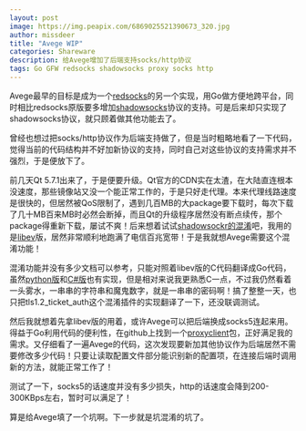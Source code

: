 ```yaml
---
layout: post
image: https://img.peapix.com/6869025521390673_320.jpg
author: missdeer
title: "Avege WIP"
categories: Shareware
description: 给Avege增加了后端支持socks/http协议
tags: Go GFW redsocks shadowsocks proxy socks http
---
```


Avege最早的目标是成为一个[redsocks](https://github.com/darkk/redsocks)的另一个实现，用Go做方便地跨平台，同时相比redsocks原版要多增加[shadowsocks](http://shadowsocks.org/en/spec/protocol.html)协议的支持。可是后来却只实现了shadowsocks协议，就只顾着做其他功能去了。

曾经也想过把socks/http协议作为后端支持做了，但是当时粗略地看了一下代码，觉得当前的代码结构并不好加新协议的支持，同时自己对这些协议的支持需求并不强烈，于是便放下了。

前几天Qt 5.7.1出来了，于是便要升级。Qt官方的CDN实在太渣，在大陆直连根本没速度，那些镜像站又没一个能正常工作的，于是只好走代理。本来代理线路速度是很快的，但居然被QoS限制了，遇到几百MB的大package要下载时，每次下载了几十MB百来MB时必然会断掉，而且Qt的升级程序居然没有断点续传，那个package得重新下载，屡试不爽！后来想着试试[shadowsockr的混淆](https://github.com/breakwa11/shadowsocks-rss/blob/master/ssr.md)吧，我用的是[libev](https://github.com/breakwa11/shadowsocks-libev)版，居然非常顺利地跑满了电信百兆宽带！于是我就想Avege需要这个混淆功能！

混淆功能并没有多少文档可以参考，只能对照着libev版的C代码翻译成Go代码，虽然[python版](https://github.com/breakwa11/shadowsocks/tree/manyuser)和[C#版](https://github.com/breakwa11/shadowsocks-csharp/releases)也有实现，但是相对来说我更熟悉C一点，不过我仍然看着一头雾水，一串串的字符串和魔鬼数字，就是一串串的密码啊！搞了整整一天，也只把tls1.2_ticket_auth这个混淆插件的实现翻译了一下，还没联调测试。

然后我就想着先拿libev版的用着，或许Avege可以把后端换成socks5连起来用。得益于Go利用代码的便利性，在github上找到一个[proxyclient](https://github.com/GameXG/ProxyClient)包，正好满足我的需求。又仔细看了一遍Avege的代码，这次发现要新加其他协议作为后端居然不需要修改多少代码！只要让读取配置文件部分能识别新的配置项，在连接后端时调用新的方法，就能正常工作了！

测试了一下，socks5的话速度并没有多少损失，http的话速度会降到200-300KBps左右，暂时可以满足了！

算是给Avege填了一个坑啊。下一步就是坑混淆的坑了。